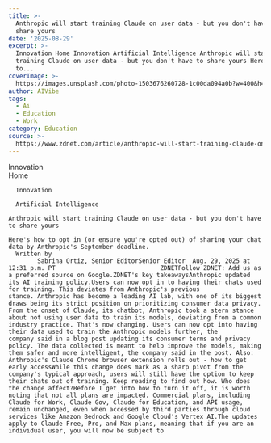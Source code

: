 ```yaml
---
title: >-
  Anthropic will start training Claude on user data - but you don't have to
  share yours
date: '2025-08-29'
excerpt: >-
  Innovation Home Innovation Artificial Intelligence Anthropic will start
  training Claude on user data - but you don't have to share yours Here's how
  to...
coverImage: >-
  https://images.unsplash.com/photo-1503676260728-1c00da094a0b?w=400&h=200&fit=crop&auto=format
author: AIVibe
tags:
  - Ai
  - Education
  - Work
category: Education
source: >-
  https://www.zdnet.com/article/anthropic-will-start-training-claude-on-user-data-but-you-dont-have-to-share-yours/
---
```

Innovation      
      Home
    
      Innovation
    
      Artificial Intelligence
       
    Anthropic will start training Claude on user data - but you don't have to share yours
     
    Here's how to opt in (or ensure you're opted out) of sharing your chat data by Anthropic's September deadline.
      Written by 
            Sabrina Ortiz, Senior EditorSenior Editor  Aug. 29, 2025 at 12:31 p.m. PT                             ZDNETFollow ZDNET: Add us as a preferred source on Google.ZDNET's key takeawaysAnthropic updated its AI training policy.Users can now opt in to having their chats used for training. This deviates from Anthropic's previous stance. Anthropic has become a leading AI lab, with one of its biggest draws being its strict position on prioritizing consumer data privacy. From the onset of Claude, its chatbot, Anthropic took a stern stance about not using user data to train its models, deviating from a common industry practice. That's now changing. Users can now opt into having their data used to train the Anthropic models further, the company said in a blog post updating its consumer terms and privacy policy. The data collected is meant to help improve the models, making them safer and more intelligent, the company said in the post. Also: Anthropic's Claude Chrome browser extension rolls out - how to get early accessWhile this change does mark as a sharp pivot from the company's typical approach, users will still have the option to keep their chats out of training. Keep reading to find out how. Who does the change affect?Before I get into how to turn it off, it is worth noting that not all plans are impacted. Commercial plans, including Claude for Work, Claude Gov, Claude for Education, and API usage, remain unchanged, even when accessed by third parties through cloud services like Amazon Bedrock and Google Cloud's Vertex AI.The updates apply to Claude Free, Pro, and Max plans, meaning that if you are an individual user, you will now be subject to 
